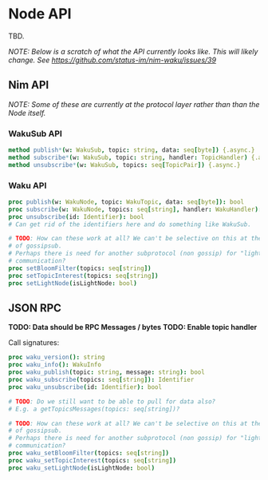 # Node API

TBD.

*NOTE: Below is a scratch of what the API currently looks like. This will likely change. See https://github.com/status-im/nim-waku/issues/39*

## Nim API

*NOTE: Some of these are currently at the protocol layer rather than than the Node itself.*

### WakuSub API

```Nim
method publish*(w: WakuSub, topic: string, data: seq[byte]) {.async.}
method subscribe*(w: WakuSub, topic: string, handler: TopicHandler) {.async.}
method unsubscribe*(w: WakuSub, topics: seq[TopicPair]) {.async.}
```

### Waku API

```Nim
proc publish(w: WakuNode, topic: WakuTopic, data: seq[byte]): bool
proc subscribe(w: WakuNode, topics: seq[string], handler: WakuHandler): Identifier
proc unsubscribe(id: Identifier): bool
# Can get rid of the identifiers here and do something like WakuSub.

# TODO: How can these work at all? We can't be selective on this at the level
# of gossipsub.
# Perhaps there is need for another subprotocol (non gossip) for "light" node
# communication?
proc setBloomFilter(topics: seq[string])
proc setTopicInterest(topics: seq[string])
proc setLightNode(isLightNode: bool)
```

## JSON RPC

**TODO: Data should be RPC Messages / bytes**
**TODO: Enable topic handler**

Call signatures:

```Nim
proc waku_version(): string
proc waku_info(): WakuInfo
proc waku_publish(topic: string, message: string): bool
proc waku_subscribe(topics: seq[string]): Identifier
proc waku_unsubscribe(id: Identifier): bool

# TODO: Do we still want to be able to pull for data also?
# E.g. a getTopicsMessages(topics: seq[string])?

# TODO: How can these work at all? We can't be selective on this at the level
# of gossipsub.
# Perhaps there is need for another subprotocol (non gossip) for "light" node
# communication?
proc waku_setBloomFilter(topics: seq[string])
proc waku_setTopicInterest(topics: seq[string])
proc waku_setLightNode(isLightNode: bool)

```
